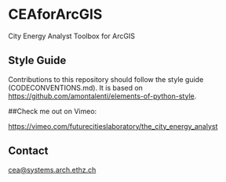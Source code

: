 # CEAforArcGIS

City Energy Analyst Toolbox for ArcGIS

## Style Guide

Contributions to this repository should follow the style guide (CODECONVENTIONS.md). It is based on https://github.com/amontalenti/elements-of-python-style.

##Check me out on Vimeo:

https://vimeo.com/futurecitieslaboratory/the_city_energy_analyst

## Contact

cea@systems.arch.ethz.ch



